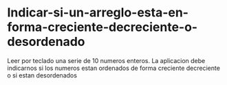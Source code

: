 # Indicar-si-un-arreglo-esta-en-forma-creciente-decreciente-o-desordenado
Leer por teclado una serie de 10 numeros enteros. La aplicacion debe indicarnos si los numeros estan ordenados de forma creciente decreciente o si estan desordenados
